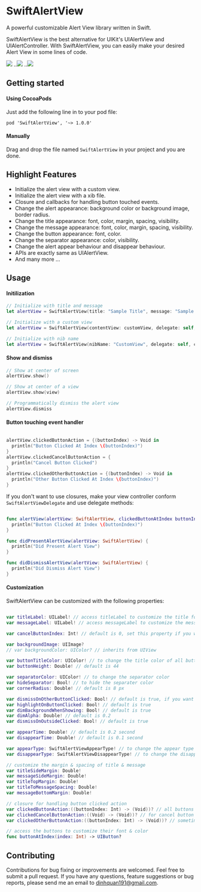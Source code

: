 SwiftAlertView
===========

A powerful customizable Alert View library written in Swift.

SwiftAlertView is the best alternative for UIKit's UIAlertView and UIAlertController.
With SwiftAlertView, you can easily make your desired Alert View in some lines of code.

![](https://dl.dropboxusercontent.com/u/61390634/SwiftAlertViewPhoto/d1.png)      ..![](https://dl.dropboxusercontent.com/u/61390634/SwiftAlertViewPhoto/d2.png)
..![](https://dl.dropboxusercontent.com/u/61390634/SwiftAlertViewPhoto/d3.png)

## Getting started

#### Using CocoaPods
Just add the following line in to your pod file:
```
pod 'SwiftAlertView', '~> 1.0.0'
```
#### Manually
Drag and drop the file named ```SwiftAlertView``` in your project and you are done.

## Highlight Features

- Initialize the alert view with a custom view.
- Initialize the alert view with a xib file.
- Closure and callbacks for handling button touched events.
- Change the alert appearance: background color or background image, border radius.
- Change the title appearance: font, color, margin, spacing, visibility.
- Change the message appearance: font, color, margin, spacing, visibility.
- Change the button appearance: font, color.
- Change the separator appearance: color, visibility.
- Change the alert appear behaviour and disappear behaviour.
- APIs are exactly same as UIAlertView.
- And many more ...

## Usage

#### Initilization

```swift
// Initialize with title and message
let alertView = SwiftAlertView(title: "Sample Title", message: "Sample Message", delegate: self, cancelButtonTitle: "Cancel", otherButtonTitles: "Button 1", "Button 2", "Button 3")

// Initialize with a custom view
let alertView = SwiftAlertView(contentView: customView, delegate: self, cancelButtonTitle: "Cancel", otherButtonTitles: "OK")

// Initialize with nib name
let alertView = SwiftAlertView(nibName: "CustomView", delegate: self, cancelButtonTitle: "I love this feature")

```

#### Show and dismiss

```objective-c
// Show at center of screen
alertView.show()

// Show at center of a view
alertView.show(view)

// Programmatically dismiss the alert view
alertView.dismiss

```

#### Button touching event handler

```swift

alertView.clickedButtonAction = {(buttonIndex) -> Void in
  println("Button Clicked At Index \(buttonIndex)")
}
alertView.clickedCancelButtonAction = {
  println("Cancel Button Clicked")
}
alertView.clickedOtherButtonAction = {(buttonIndex) -> Void in
  println("Other Button Clicked At Index \(buttonIndex)")
}

```

If you don't want to use closures, make your view controller conform ```SwiftAlertViewDelegate``` and use delegate methods:

```swift

func alertView(alertView: SwiftAlertView, clickedButtonAtIndex buttonIndex: Int) {
  println("Button Clicked At Index \(buttonIndex)")
}

func didPresentAlertView(alertView: SwiftAlertView) {
  println("Did Present Alert View")
}

func didDismissAlertView(alertView: SwiftAlertView) {
  println("Did Dismiss Alert View")
}

```
#### Customization

SwiftAlertView can be customized with the following properties:

```swift

var titleLabel: UILabel! // access titleLabel to customize the title font, color
var messageLabel: UILabel! // access messageLabel to customize the message font, color

var cancelButtonIndex: Int! // default is 0, set this property if you want to change the position of cancel button

var backgroundImage: UIImage?
// var backgroundColor: UIColor? // inherits from UIView

var buttonTitleColor: UIColor! // to change the title color of all buttons
var buttonHeight: Double! // default is 44

var separatorColor: UIColor! // to change the separator color
var hideSeparator: Bool! // to hide the separater color
var cornerRadius: Double! // default is 8 px

var dismissOnOtherButtonClicked: Bool! // default is true, if you want the alert view will not be dismissed when clicking on other buttons, set this property to false
var highlightOnButtonClicked: Bool! // default is true
var dimBackgroundWhenShowing: Bool! // default is true
var dimAlpha: Double! // default is 0.2
var dismissOnOutsideClicked: Bool! // default is true

var appearTime: Double! // default is 0.2 second
var disappearTime: Double! // default is 0.1 second

var appearType: SwiftAlertViewAppearType! // to change the appear type
var disappearType: SwiftAlertViewDisappearType! // to change the disappear type

// customize the margin & spacing of title & message
var titleSideMargin: Double!
var messageSideMargin: Double!
var titleTopMargin: Double!
var titleToMessageSpacing: Double!
var messageBottomMargin: Double!

// closure for handling button clicked action
var clickedButtonAction:((buttonIndex: Int) -> (Void))? // all buttons
var clickedCancelButtonAction:((Void) -> (Void))? // for cancel button
var clickedOtherButtonAction:((buttonIndex: Int) -> (Void))? // sometimes you want to handle the other button click event but don't want to write if/else in clickedButtonAction closure, use this property

// access the buttons to customize their font & color
func buttonAtIndex(index: Int) -> UIButton?

```

## Contributing
Contributions for bug fixing or improvements are welcomed. Feel free to submit a pull request.
If you have any questions, feature suggestions or bug reports, please send me an email to dinhquan191@gmail.com.

